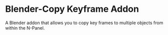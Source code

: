 # Blender-Copy Keyframe Addon
 A Blender addon that allows you to copy key frames to multiple objects from within the N-Panel.
